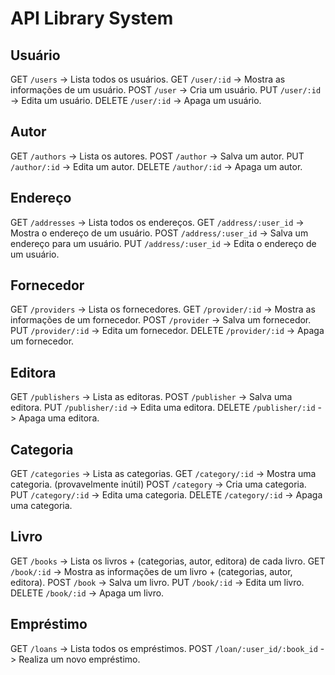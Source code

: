 # API Library System

## Usuário

GET     `/users`    -> Lista todos os usuários.
GET     `/user/:id` -> Mostra as informações de um usuário.
POST    `/user`     -> Cria um usuário.
PUT     `/user/:id` -> Edita um usuário.
DELETE  `/user/:id` -> Apaga um usuário.


## Autor

GET     `/authors`      -> Lista os autores.
POST    `/author`       -> Salva um autor.
PUT     `/author/:id`   -> Edita um autor.
DELETE  `/author/:id`   -> Apaga um autor.


## Endereço

GET     `/addresses`        -> Lista todos os endereços.
GET     `/address/:user_id` -> Mostra o endereço de um usuário.
POST    `/address/:user_id` -> Salva um endereço para um usuário.
PUT     `/address/:user_id` -> Edita o endereço de um usuário.


## Fornecedor

GET     `/providers`    -> Lista os fornecedores.
GET     `/provider/:id` -> Mostra as informações de um fornecedor.
POST    `/provider`     -> Salva um fornecedor.
PUT     `/provider/:id` -> Edita um fornecedor.
DELETE  `/provider/:id` -> Apaga um fornecedor.


## Editora

GET     `/publishers`    -> Lista as editoras.
POST    `/publisher`     -> Salva uma editora.
PUT     `/publisher/:id` -> Edita uma editora.
DELETE  `/publisher/:id` -> Apaga uma editora.


## Categoria

GET     `/categories`   -> Lista as categorias.
GET     `/category/:id` -> Mostra uma categoria. (provavelmente inútil)
POST    `/category`     -> Cria uma categoria.
PUT     `/category/:id` -> Edita uma categoria.
DELETE  `/category/:id` -> Apaga uma categoria.


## Livro

GET     `/books`    -> Lista os livros + (categorias, autor, editora) de cada livro.
GET     `/book/:id` -> Mostra as informações de um livro + (categorias, autor, editora).
POST    `/book`     -> Salva um livro.
PUT     `/book/:id` -> Edita um livro.
DELETE  `/book/:id` -> Apaga um livro.


## Empréstimo

GET     `/loans`                    -> Lista todos os empréstimos.
POST    `/loan/:user_id/:book_id`   -> Realiza um novo empréstimo.